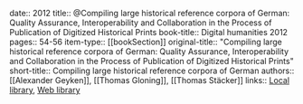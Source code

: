 date:: 2012
title:: @Compiling large historical reference corpora of German: Quality Assurance, Interoperability and Collaboration in the Process of Publication of Digitized Historical Prints
book-title:: Digital humanities 2012
pages:: 54-56
item-type:: [[bookSection]]
original-title:: "Compiling large historical reference corpora of German: Quality Assurance, Interoperability and Collaboration in the Process of Publication of Digitized Historical Prints"
short-title:: Compiling large historical reference corpora of German
authors:: [[Alexander Geyken]], [[Thomas Gloning]], [[Thomas Stäcker]]
links:: [Local library](zotero://select/groups/2386895/items/43W9TLU7), [Web library](https://www.zotero.org/groups/2386895/items/43W9TLU7)
